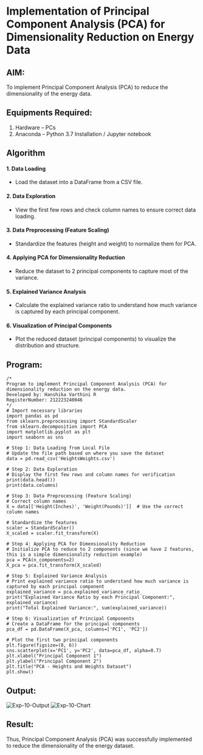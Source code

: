 # Implementation of Principal Component Analysis (PCA) for Dimensionality Reduction on Energy Data

## AIM:
To implement Principal Component Analysis (PCA) to reduce the dimensionality of the energy data.

## Equipments Required:
1. Hardware – PCs
2. Anaconda – Python 3.7 Installation / Jupyter notebook

## Algorithm
#### 1. Data Loading
- Load the dataset into a DataFrame from a CSV file.
#### 2. Data Exploration
- View the first few rows and check column names to ensure correct data loading.
#### 3. Data Preprocessing (Feature Scaling)
- Standardize the features (height and weight) to normalize them for PCA.
#### 4. Applying PCA for Dimensionality Reduction
- Reduce the dataset to 2 principal components to capture most of the variance.
#### 5. Explained Variance Analysis
- Calculate the explained variance ratio to understand how much variance is captured by each principal component.
#### 6. Visualization of Principal Components
- Plot the reduced dataset (principal components) to visualize the distribution and structure.


## Program:
```
/*
Program to implement Principal Component Analysis (PCA) for dimensionality reduction on the energy data.
Developed by: Hanshika Varthini R
RegisterNumber: 212223240046
*/
# Import necessary libraries
import pandas as pd
from sklearn.preprocessing import StandardScaler
from sklearn.decomposition import PCA
import matplotlib.pyplot as plt
import seaborn as sns

# Step 1: Data Loading from Local File
# Update the file path based on where you save the dataset
data = pd.read_csv('HeightsWeights.csv')

# Step 2: Data Exploration
# Display the first few rows and column names for verification
print(data.head())
print(data.columns)

# Step 3: Data Preprocessing (Feature Scaling)
# Correct column names
X = data[['Height(Inches)', 'Weight(Pounds)']]  # Use the correct column names

# Standardize the features
scaler = StandardScaler()
X_scaled = scaler.fit_transform(X)

# Step 4: Applying PCA for Dimensionality Reduction
# Initialize PCA to reduce to 2 components (since we have 2 features, this is a simple dimensionality reduction example)
pca = PCA(n_components=2)
X_pca = pca.fit_transform(X_scaled)

# Step 5: Explained Variance Analysis
# Print explained variance ratio to understand how much variance is captured by each principal component
explained_variance = pca.explained_variance_ratio_
print("Explained Variance Ratio by each Principal Component:", explained_variance)
print("Total Explained Variance:", sum(explained_variance))

# Step 6: Visualization of Principal Components
# Create a DataFrame for the principal components
pca_df = pd.DataFrame(X_pca, columns=['PC1', 'PC2'])

# Plot the first two principal components
plt.figure(figsize=(8, 6))
sns.scatterplot(x='PC1', y='PC2', data=pca_df, alpha=0.7)
plt.xlabel("Principal Component 1")
plt.ylabel("Principal Component 2")
plt.title("PCA - Heights and Weights Dataset")
plt.show()

```

## Output:
![Exp-10-Output](https://github.com/user-attachments/assets/cb6228d9-7eab-4831-88c8-4c6b49d49cc7)
![Exp-10-Chart](https://github.com/user-attachments/assets/0a1c1065-954f-4be0-b7ff-e676632bb975)


## Result:
Thus, Principal Component Analysis (PCA) was successfully implemented to reduce the dimensionality of the energy dataset.
